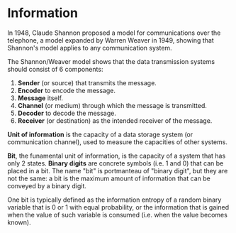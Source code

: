 # Information


In 1948, Claude Shannon proposed a model for communications over the telephone, a model expanded by Warren Weaver in 1949, showing that Shannon's model applies to any communication system.

The Shannon/Weaver model shows that the data transmission systems should consist of 6 components:
1. **Sender** (or source) that transmits the message.
1. **Encoder** to encode the message.
1. **Message** itself.
1. **Channel** (or medium) through which the message is transmitted.
1. **Decoder** to decode the message.
1. **Receiver** (or destination) as the intended receiver of the message.


**Unit of information** is the capacity of a data storage system (or communication channel), used to measure the capacities of other systems.

**Bit**, the funamental unit of information, is the capacity of a system that has only 2 states. **Binary digits** are concrete symbols (i.e. 1 and 0) that can be placed in a bit. The name "bit" is portmanteau of "binary digit", but they are not the same: a bit is the maximum amount of information that can be conveyed by a binary digit.

One bit is typically defined as the information entropy of a random binary variable that is 0 or 1 with equal probability, or the information that is gained when the value of such variable is consumed (i.e. when the value becomes known).
